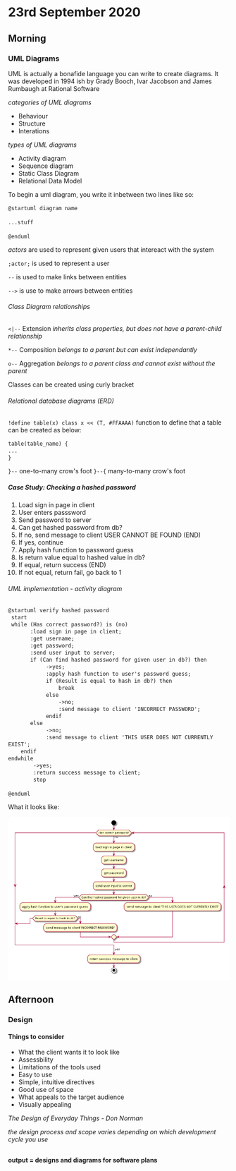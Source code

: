 # 23rd September 2020

## Morning

### UML Diagrams

UML is actually a bonafide language you can write to create diagrams. It was developed in 1994 ish by Grady Booch, Ivar Jacobson and James Rumbaugh at Rational Software

*categories of UML diagrams*

- Behaviour
- Structure
- Interations

*types of UML diagrams*

- Activity diagram
- Sequence diagram
- Static Class Diagram
- Relational Data Model

To begin a uml diagram, you write it inbetween two lines like so:
```
@startuml diagram name

...stuff

@enduml
```

*actors* are used to represent given users that intereact with the system

`;actor;` is used to represent a user

`--` is used to make links between entities

`-->` is use to make arrows between entities

###### Class Diagram relationships
`<|--` Extension *inherits class properties, but does not have a parent-child relationship*

`*--` Composition *belongs to a parent but can exist independantly*

`o--` Aggregation *belongs to a parent class and cannot exist without the parent*

Classes can be created using curly bracket

###### Relational database diagrams (ERD)
`!define table(x) class x << (T, #FFAAAA)` function to define that a table can be created as below:

```
table(table_name) {
...
}
```

`}--` one-to-many crow's foot
`}--{` many-to-many crow's foot

##### Case Study: Checking a hashed password
1. Load sign in page in client
2. User enters passsword
3. Send password to server
4. Can get hashed password from db?
5. If no, send message to client USER CANNOT BE FOUND (END)
6. If yes, continue
7. Apply hash function to password guess
8. Is return value equal to hashed value in db?
9. If equal, return success (END)
10. If not equal, return fail, go back to 1


###### UML implementation - activity diagram
```
@startuml verify hashed password
 start
 while (Has correct password?) is (no)
       :load sign in page in client;
       :get username;
       :get password;
       :send user input to server;
       if (Can find hashed password for given user in db?) then
            ->yes;
            :apply hash function to user's password guess;
            if (Result is equal to hash in db?) then
                break
            else
                ->no;
                :send message to client 'INCORRECT PASSWORD';
            endif
       else
            ->no;
            :send message to client 'THIS USER DOES NOT CURRENTLY EXIST';
    endif
endwhile
        ->yes;
        :return success message to client;
        stop

@enduml
```

What it looks like:

![Activity diagram](media/activity_diagram.png)




## Afternoon

### Design
#### Things to consider
- What the client wants it to look like
- Assessbility
- Limitations of the tools used
- Easy to use
- Simple, intuitive directives
- Good use of space
- What appeals to the target audience
- Visually appealing




*The Design of Everyday Things - Don Norman*


*the design process and scope varies depending on which development cycle you use*


##

__output = designs and diagrams for software plans__